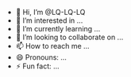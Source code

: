 - 👋 Hi, I’m @LQ-LQ-LQ
- 👀 I’m interested in ...
- 🌱 I’m currently learning ...
- 💞️ I’m looking to collaborate on ...
- 📫 How to reach me ...
- 😄 Pronouns: ...
- ⚡ Fun fact: ...

<!---
LQ-LQ-LQ/LQ-LQ-LQ is a ✨ special ✨ repository because its `README.md` (this file) appears on your GitHub profile.
You can click the Preview link to take a look at your changes.
--->
